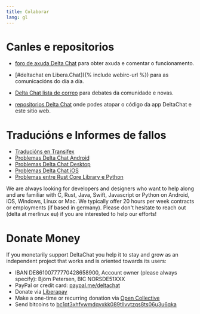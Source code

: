 ```yaml
---
title: Colaborar
lang: gl
---
```


# Canles e repositorios

- [foro de axuda Delta Chat](https://support.delta.chat) para obter
  axuda e comentar o funcionamento.

- [#deltachat en Libera.Chat]({% include webirc-url %}) para as comunicacións do día a día.

- [Delta Chat lista de
  correo](https://lists.codespeak.net/postorius/lists/delta.codespeak.net/) 
  para debates da comunidade e novas.

- [repositorios Delta Chat](https://github.com/deltachat/) onde podes 
  atopar o código da app DeltaChat e este sitio web.

# Traducións e Informes de fallos

- [Traducións en Transifex](https://www.transifex.com/delta-chat/public/)
- [Problemas Delta Chat Android](https://github.com/deltachat/deltachat-android/issues)
- [Problemas Delta Chat Desktop](https://github.com/deltachat/deltachat-desktop/issues)
- [Problemas Delta Chat iOS](https://github.com/deltachat/deltachat-ios/issues)
- [Problemas entre Rust Core Library e Python](https://github.com/deltachat/deltachat-core-rust/issues)

We are always looking for developers and designers who want to help along and are familiar with 
C, Rust, Java, Swift, Javascript or Python on Android, iOS, Windows, Linux or Mac.
We typically offer 20 hours per week contracts or employments (if based in germany). 
Please don't hesitate to reach out (delta at merlinux eu) if you are interested to help our efforts!


# Donate Money 

If you monetarily support DeltaChat you help it to stay and grow as an independent project that works and is oriented towards its users: 

- IBAN DE86100777770428658900, Account owner (please always specify): Björn Petersen, BIC NORSDE51XXX
- PayPal or credit card: [paypal.me/deltachat](https://paypal.me/deltachat/20)
- Donate via [Liberapay](https://liberapay.com/delta.chat/)
- Make a one-time or recurring donation via [Open Collective](https://opencollective.com/delta-chat/donate)
- Send bitcoins to [bc1qt3xhfvwmdqvxkk089tllvvtzqs8ts06u3u6qka](bitcoin:bc1qt3xhfvwmdqvxkk089tllvvtzqs8ts06u3u6qka)
